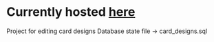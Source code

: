 # Currently hosted [here](http://carddesigns.ct8.pl/)

Project for editing card designs
Database state file -> card_designs.sql
